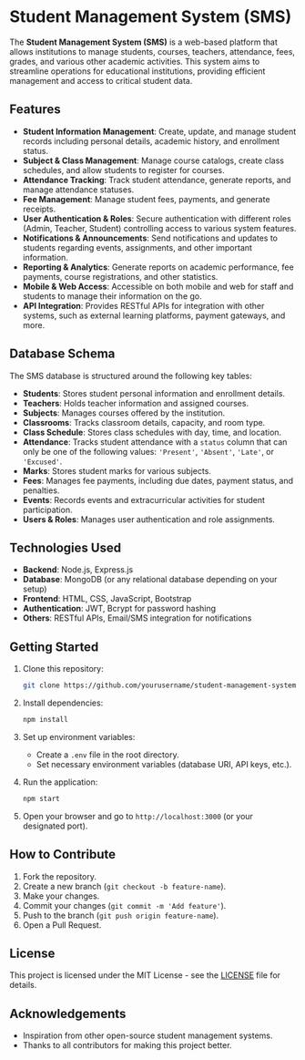 
# Student Management System (SMS)

The **Student Management System (SMS)** is a web-based platform that allows institutions to manage students, courses, teachers, attendance, fees, grades, and various other academic activities. This system aims to streamline operations for educational institutions, providing efficient management and access to critical student data.

## Features

- **Student Information Management**: Create, update, and manage student records including personal details, academic history, and enrollment status.
- **Subject & Class Management**: Manage course catalogs, create class schedules, and allow students to register for courses.
- **Attendance Tracking**: Track student attendance, generate reports, and manage attendance statuses.
- **Fee Management**: Manage student fees, payments, and generate receipts.
- **User Authentication & Roles**: Secure authentication with different roles (Admin, Teacher, Student) controlling access to various system features.
- **Notifications & Announcements**: Send notifications and updates to students regarding events, assignments, and other important information.
- **Reporting & Analytics**: Generate reports on academic performance, fee payments, course registrations, and other statistics.
- **Mobile & Web Access**: Accessible on both mobile and web for staff and students to manage their information on the go.
- **API Integration**: Provides RESTful APIs for integration with other systems, such as external learning platforms, payment gateways, and more.

## Database Schema

The SMS database is structured around the following key tables:

- **Students**: Stores student personal information and enrollment details.
- **Teachers**: Holds teacher information and assigned courses.
- **Subjects**: Manages courses offered by the institution.
- **Classrooms**: Tracks classroom details, capacity, and room type.
- **Class Schedule**: Stores class schedules with day, time, and location.
- **Attendance**: Tracks student attendance with a `status` column that can only be one of the following values: `'Present'`, `'Absent'`, `'Late'`, or `'Excused'`.
- **Marks**: Stores student marks for various subjects.
- **Fees**: Manages fee payments, including due dates, payment status, and penalties.
- **Events**: Records events and extracurricular activities for student participation.
- **Users & Roles**: Manages user authentication and role assignments.

## Technologies Used

- **Backend**: Node.js, Express.js
- **Database**: MongoDB (or any relational database depending on your setup)
- **Frontend**: HTML, CSS, JavaScript, Bootstrap
- **Authentication**: JWT, Bcrypt for password hashing
- **Others**: RESTful APIs, Email/SMS integration for notifications

## Getting Started

1. Clone this repository:
   ```bash
   git clone https://github.com/yourusername/student-management-system.git
   ```

2. Install dependencies:
   ```bash
   npm install
   ```

3. Set up environment variables:
   - Create a `.env` file in the root directory.
   - Set necessary environment variables (database URI, API keys, etc.).

4. Run the application:
   ```bash
   npm start
   ```

5. Open your browser and go to `http://localhost:3000` (or your designated port).

## How to Contribute

1. Fork the repository.
2. Create a new branch (`git checkout -b feature-name`).
3. Make your changes.
4. Commit your changes (`git commit -m 'Add feature'`).
5. Push to the branch (`git push origin feature-name`).
6. Open a Pull Request.

## License

This project is licensed under the MIT License - see the [LICENSE](LICENSE) file for details.

## Acknowledgements

- Inspiration from other open-source student management systems.
- Thanks to all contributors for making this project better.
